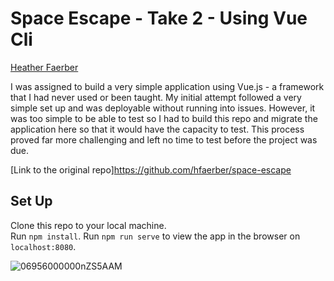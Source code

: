 # Space Escape - Take 2 - Using Vue Cli
[Heather Faerber](https://github.com/hfaerber)

I was assigned to build a very simple application using Vue.js - a framework that I had never used or been taught.  My initial attempt followed a very simple set up and was deployable without running into issues. However, it was too simple to be able to test so I had to build this repo and migrate the application here so that it would have the capacity to test.  This process proved far more challenging and left no time to test before the project was due.

[Link to the original repo]https://github.com/hfaerber/space-escape

## Set Up
Clone this repo to your local machine.  
Run `npm install`.
Run `npm run serve` to view the app in the browser on `localhost:8080`.


![06956000000nZS5AAM](https://velocity-fun-958-dev-ed.cs42.my.salesforce.com/sfc/servlet.shepherd/version/download/06856000000nNUzAAM)


